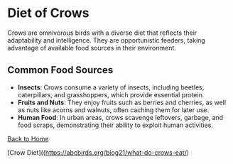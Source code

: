 # Diet of Crows

Crows are omnivorous birds with a diverse diet that reflects their adaptability and intelligence. They are opportunistic feeders, taking advantage of available food sources in their environment.

## Common Food Sources
- **Insects**: Crows consume a variety of insects, including beetles, caterpillars, and grasshoppers, which provide essential protein.
- **Fruits and Nuts**: They enjoy fruits such as berries and cherries, as well as nuts like acorns and walnuts, often caching them for later use.
- **Human Food**: In urban areas, crows scavenge leftovers, garbage, and food scraps, demonstrating their ability to exploit human activities.

[Back to Home](README.md)

[Crow Diet]((https://abcbirds.org/blog21/what-do-crows-eat/)
